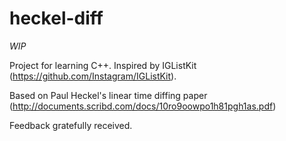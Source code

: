 # heckel-diff

*WIP*

Project for learning C++. Inspired by IGListKit (https://github.com/Instagram/IGListKit).

Based on Paul Heckel's linear time diffing paper (http://documents.scribd.com/docs/10ro9oowpo1h81pgh1as.pdf)

Feedback gratefully received.